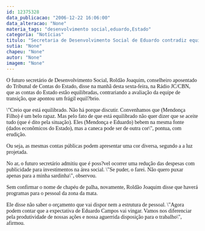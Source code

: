 ```yaml
---
id: 12375328
data_publicacao: "2006-12-22 16:06:00"
data_alteracao: "None"
materia_tags: "desenvolvimento social,eduardo,Estado"
categoria: "Notícias"
titulo: "Secretaria de Desenvolvimento Social de Eduardo contradiz equipe de transição e vê Estado equilibrado"
sutia: "None"
chapeu: "None"
autor: "None"
imagem: "None"
---
```

<p><P><FONT face=Verdana>O futuro secretário de Desenvolvimento Social, Roldão Joaquim, conselheiro aposentado do Tribunal de Contas do Estado, disse na manhã desta sexta-feira, na Rádio JC/CBN, que as contas do Estado estão equilibradas, contrariando a avaliação da equipe de transição, que apontou um frágil equil?brio.</FONT></P></p>
<p><P><FONT face=Verdana>\"Creio que está equilibrado. Não há porque discutir. Convenhamos que (Mendonça Filho) é um belo rapaz. Mas pelo fato de que está equilibrado não quer dizer que se aceite tudo (que é dito pela situação). Eles (Mendonça e Eduardo) bebem na mesma fonte (dados econômicos do Estado), mas a caneca pode ser de outra cor\", pontua, com erudição.</FONT></P></p>
<p><P><FONT face=Verdana>Ou seja, as mesmas contas públicas podem apresentar uma cor diversa, segundo a a luz projetada.</FONT></P></p>
<p><P><FONT face=Verdana>No ar, o futuro secretário admitiu que é poss?vel ocorrer uma redução das despesas com publicidade para investimentos na área social. \"Se puder, o farei. Não quero puxar apenas para a minha sardinha\", observou.</FONT></P></p>
<p><P><FONT face=Verdana>Sem confirmar o nome de chapéu de palha, novamente, Roldão Joaquim disse que haverá programas para o pessoal da zona da mata.</FONT></P></p>
<p><P><FONT face=Verdana>Ele disse não saber o orçamento que vai dispor nem a estrutura de pessoal. \"Agora podem contar que a expectativa de Eduardo Campos vai vingar. Vamos nos diferenciar pela produtividade de nossas ações e nossa aguerrida disposição para o trabalho\", afirmou.</FONT></P></p>
<p><P><FONT face=Verdana></FONT>&nbsp;</P> </p>
